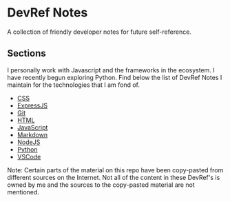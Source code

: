 # DevRef Notes

A collection of friendly developer notes for future self-reference.

## Sections

I personally work with Javascript and the frameworks in the ecosystem. I have recently begun exploring Python. Find below the list of DevRef Notes I maintain for the technologies that I am fond of.

- [CSS](CSS/README.md)
- [ExpressJS](ExpressJS/README.md)
- [Git](Git/README.md)
- [HTML](HTML/README.md)
- [JavaScript](JavaScript/README.md)
- [Markdown](Markdown/README.md)
- [NodeJS](NodeJS/README.md)
- [Python](/Python/README.md)
- [VSCode](VSCode/README.md)

Note: Certain parts of the material on this repo have been copy-pasted from different sources on the Internet. Not all of the content in these DevRef's is owned by me and the sources to the copy-pasted material are not mentioned.
